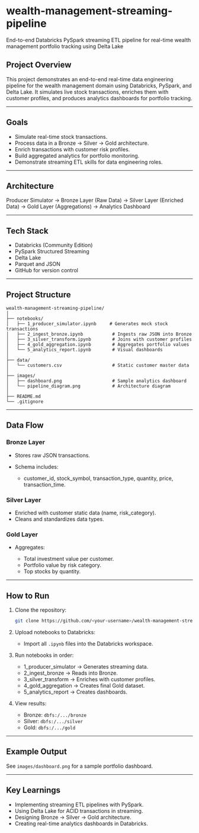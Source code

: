 # wealth-management-streaming-pipeline
End-to-end Databricks PySpark streaming ETL pipeline for real-time wealth management portfolio tracking using Delta Lake

## Project Overview

This project demonstrates an end-to-end real-time data engineering pipeline for the wealth management domain using Databricks, PySpark, and Delta Lake.
It simulates live stock transactions, enriches them with customer profiles, and produces analytics dashboards for portfolio tracking.

---

## Goals

* Simulate real-time stock transactions.
* Process data in a Bronze → Silver → Gold architecture.
* Enrich transactions with customer risk profiles.
* Build aggregated analytics for portfolio monitoring.
* Demonstrate streaming ETL skills for data engineering roles.

---

## Architecture

Producer Simulator → Bronze Layer (Raw Data) → Silver Layer (Enriched Data) → Gold Layer (Aggregations) → Analytics Dashboard

---

## Tech Stack

* Databricks (Community Edition)
* PySpark Structured Streaming
* Delta Lake
* Parquet and JSON
* GitHub for version control

---

## Project Structure

```
wealth-management-streaming-pipeline/
│
├── notebooks/
│   ├── 1_producer_simulator.ipynb     # Generates mock stock transactions
│   ├── 2_ingest_bronze.ipynb           # Ingests raw JSON into Bronze
│   ├── 3_silver_transform.ipynb        # Joins with customer profiles
│   ├── 4_gold_aggregation.ipynb        # Aggregates portfolio values
│   └── 5_analytics_report.ipynb        # Visual dashboards
│
├── data/
│   └── customers.csv                   # Static customer master data
│
├── images/
│   ├── dashboard.png                   # Sample analytics dashboard
│   └── pipeline_diagram.png            # Architecture diagram
│
├── README.md
└── .gitignore
```

---

## Data Flow

### Bronze Layer

* Stores raw JSON transactions.
* Schema includes:

  * customer\_id, stock\_symbol, transaction\_type, quantity, price, transaction\_time.

### Silver Layer

* Enriched with customer static data (name, risk\_category).
* Cleans and standardizes data types.

### Gold Layer

* Aggregates:

  * Total investment value per customer.
  * Portfolio value by risk category.
  * Top stocks by quantity.

---

## How to Run

1. Clone the repository:

   ```bash
   git clone https://github.com/<your-username>/wealth-management-streaming-pipeline.git
   ```

2. Upload notebooks to Databricks:

   * Import all `.ipynb` files into the Databricks workspace.

3. Run notebooks in order:

   * 1\_producer\_simulator → Generates streaming data.
   * 2\_ingest\_bronze → Reads into Bronze.
   * 3\_silver\_transform → Enriches with customer profiles.
   * 4\_gold\_aggregation → Creates final Gold dataset.
   * 5\_analytics\_report → Creates dashboards.

4. View results:

   * Bronze: `dbfs:/.../bronze`
   * Silver: `dbfs:/.../silver`
   * Gold:   `dbfs:/.../gold`

---

## Example Output

See `images/dashboard.png` for a sample portfolio dashboard.

---

## Key Learnings

* Implementing streaming ETL pipelines with PySpark.
* Using Delta Lake for ACID transactions in streaming.
* Designing Bronze → Silver → Gold architecture.
* Creating real-time analytics dashboards in Databricks.
